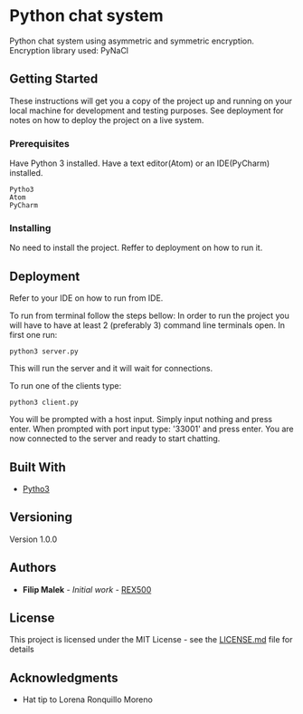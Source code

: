 # Python chat system

Python chat system using asymmetric and symmetric encryption.
Encryption library used: PyNaCl

## Getting Started

These instructions will get you a copy of the project up and running on your local machine for development and testing purposes. See deployment for notes on how to deploy the project on a live system.

### Prerequisites

Have Python 3 installed.
Have a text editor(Atom) or an IDE(PyCharm) installed.

```
Pytho3
Atom
PyCharm
```

### Installing

No need to install the project. Reffer to deployment on how to run it.

## Deployment

Refer to your IDE on how to run from IDE.

To run from terminal follow the steps bellow:
In order to run the project you will have to have at least 2 (preferably 3)
command line terminals open.
In first one run:
```
python3 server.py
```
This will run the server and it will wait for connections.

To run one of the clients type:
```
python3 client.py
```
You will be prompted with a host input.
Simply input nothing and press enter.
When prompted with port input type: '33001' and press enter.
You are now connected to the server and ready to start chatting.

## Built With

* [Pytho3](https://www.python.org/download/releases/3.0/)

## Versioning

Version 1.0.0

## Authors

* **Filip Malek** - *Initial work* - [REX500](https://github.com/REX500/)

## License

This project is licensed under the MIT License - see the [LICENSE.md](LICENSE.md) file for details

## Acknowledgments

* Hat tip to Lorena Ronquillo Moreno
